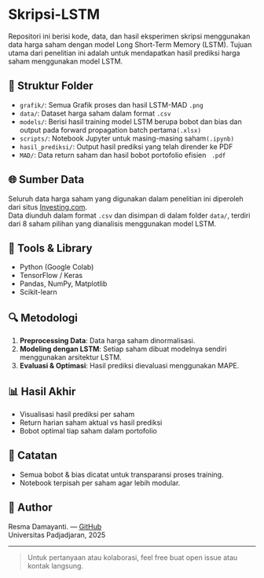 
# Skripsi-LSTM

Repositori ini berisi kode, data, dan hasil eksperimen skripsi menggunakan data harga saham dengan model Long Short-Term Memory (LSTM). Tujuan utama dari penelitian ini adalah untuk mendapatkan hasil prediksi harga saham menggunakan model LSTM.

## 📂 Struktur Folder
- `grafik/`: Semua Grafik proses dan hasil LSTM-MAD `.png`
- `data/`: Dataset harga saham dalam format `.csv`
- `models/`: Berisi hasil training model LSTM berupa bobot dan bias dan output pada forward propagation batch pertama`(.xlsx)`
- `scripts/`: Notebook Jupyter untuk masing-masing saham`(.ipynb)`
- `hasil_prediksi/`: Output hasil prediksi yang telah dirender ke PDF
-  `MAD/`: Data return saham dan hasil bobot portofolio efisien ` .pdf`
## 🌐 Sumber Data

Seluruh data harga saham yang digunakan dalam penelitian ini diperoleh dari situs [Investing.com](https://www.investing.com/).  
Data diunduh dalam format `.csv` dan disimpan di dalam folder `data/`, terdiri dari 8 saham pilihan yang dianalisis menggunakan model LSTM.

## 🔧 Tools & Library

- Python (Google Colab)
- TensorFlow / Keras
- Pandas, NumPy, Matplotlib
- Scikit-learn

## 🔍 Metodologi

1. **Preprocessing Data**: Data harga saham dinormalisasi.
2. **Modeling dengan LSTM**: Setiap saham dibuat modelnya sendiri menggunakan arsitektur LSTM.
3. **Evaluasi & Optimasi**: Hasil prediksi dievaluasi menggunakan MAPE.

## 📊 Hasil Akhir

- Visualisasi hasil prediksi per saham
- Return harian saham aktual vs hasil prediksi
- Bobot optimal tiap saham dalam portofolio

## 📌 Catatan

- Semua bobot & bias dicatat untuk transparansi proses training.
- Notebook terpisah per saham agar lebih modular.

## 👤 Author

Resma Damayanti. — [GitHub](https://github.com/resma-011)  
Universitas Padjadjaran, 2025

---

> Untuk pertanyaan atau kolaborasi, feel free buat open issue atau kontak langsung.  
